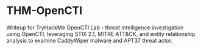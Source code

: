 # THM-OpenCTI
Writeup for TryHackMe OpenCTI Lab - threat intelligence investigation using OpenCTI, leveraging STIX 2.1, MITRE ATT&amp;CK, and entity relationship analysis to examine CaddyWiper malware and APT37 threat actor.
